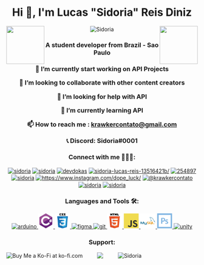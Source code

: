 <h1 align="center">Hi 👋, I'm Lucas "Sidoria" Reis Diniz</h1>

<img  align="left" src="https://user-images.githubusercontent.com/72222396/131273763-903131a8-cbba-41a6-a44a-63a1cb35213c.gif" height="100" width="100"/>

<img align="right" src="https://user-images.githubusercontent.com/72222396/131273718-ca7fd855-dc82-4648-b517-8df98f5624b1.gif" height="100" width="100"/>
 
<p align="center">
  <img src="https://user-images.githubusercontent.com/72222396/131274089-8110ecc7-3010-49bf-b805-6a2ef176d4e7.gif" alt="Sidoria">
</p>

<h3 align="center">A student developer from Brazil - Sao Paulo</h3>

<h3 align="center">
🔭 I’m currently start working on API Projects

👯 I’m looking to collaborate with other content creators

🤝 I’m looking for help with API 

🌱 I’m currently learning API

📫 How to reach me : krawkercontato@gmail.com
 
 📞 Discord: Sidoria#0001
</h3>

<h3 align="center">Connect with me 👨🏻‍💻:</h3>
<p align="center">
<a href="https://codepen.io/sidoria" target="blank"><img align="center" src="https://raw.githubusercontent.com/rahuldkjain/github-profile-readme-generator/master/src/images/icons/Social/codepen.svg" alt="sidoria" height="30" width="40" /></a>
<a href="https://dev.to/sidoria" target="blank"><img align="center" src="https://cdn.jsdelivr.net/npm/simple-icons@3.0.1/icons/dev-dot-to.svg" alt="sidoria" height="30" width="40" /></a>
<a href="https://twitter.com/devdokas" target="blank"><img align="center" src="https://raw.githubusercontent.com/rahuldkjain/github-profile-readme-generator/master/src/images/icons/Social/twitter.svg" alt="devdokas" height="30" width="40" /></a>
<a href="https://linkedin.com/in/sidoria-lucas-reis-13516421b/" target="blank"><img align="center" src="https://raw.githubusercontent.com/rahuldkjain/github-profile-readme-generator/master/src/images/icons/Social/linked-in-alt.svg" alt="sidoria-lucas-reis-13516421b/" height="30" width="40" /></a>
<a href="https://stackoverflow.com/users/16782884/lucas-reis" target="blank"><img align="center" src="https://raw.githubusercontent.com/rahuldkjain/github-profile-readme-generator/master/src/images/icons/Social/stack-overflow.svg" alt="254897" height="30" width="40" /></a>
<a href="https://kaggle.com/sidoria" target="blank"><img align="center" src="https://raw.githubusercontent.com/rahuldkjain/github-profile-readme-generator/master/src/images/icons/Social/kaggle.svg" alt="sidoria" height="30" width="40" /></a>
<a href="https://www.instagram.com/dope_luck/" target="blank"><img align="center" src="https://raw.githubusercontent.com/rahuldkjain/github-profile-readme-generator/master/src/images/icons/Social/instagram.svg" alt="https://www.instagram.com/dope_luck/" height="30" width="40" /></a>
<a href="https://medium.com/@krawkercontato" target="blank"><img align="center" src="https://raw.githubusercontent.com/rahuldkjain/github-profile-readme-generator/master/src/images/icons/Social/medium.svg" alt="@krawkercontato" height="30" width="40" /></a>
<a href="https://www.codechef.com/users/sidoria" target="blank"><img align="center" src="https://cdn.jsdelivr.net/npm/simple-icons@3.1.0/icons/codechef.svg" alt="sidoria" height="30" width="40" /></a>
<a href="https://codeforces.com/profile/sidoria" target="blank"><img align="center" src="https://cdn.jsdelivr.net/npm/simple-icons@3.0.1/icons/codeforces.svg" alt="sidoria" height="30" width="40" /></a>
</p>

<h3 align="center">Languages and Tools 🛠️:</h3>
<p align="center"> <a href="https://www.arduino.cc/" target="_blank"> <img src="https://cdn.worldvectorlogo.com/logos/arduino-1.svg" alt="arduino" width="40" height="40"/> </a> <a href="https://www.w3schools.com/cs/" target="_blank"> <img src="https://raw.githubusercontent.com/devicons/devicon/master/icons/csharp/csharp-original.svg" alt="csharp" width="40" height="40"/> </a> <a href="https://www.w3schools.com/css/" target="_blank"> <img src="https://raw.githubusercontent.com/devicons/devicon/master/icons/css3/css3-original-wordmark.svg" alt="css3" width="40" height="40"/> </a> <a href="https://www.figma.com/" target="_blank"> <img src="https://www.vectorlogo.zone/logos/figma/figma-icon.svg" alt="figma" width="40" height="40"/> </a> <a href="https://git-scm.com/" target="_blank"> <img src="https://www.vectorlogo.zone/logos/git-scm/git-scm-icon.svg" alt="git" width="40" height="40"/> </a> <a href="https://www.w3.org/html/" target="_blank"> <img src="https://raw.githubusercontent.com/devicons/devicon/master/icons/html5/html5-original-wordmark.svg" alt="html5" width="40" height="40"/> </a> <a href="https://developer.mozilla.org/en-US/docs/Web/JavaScript" target="_blank"> <img src="https://raw.githubusercontent.com/devicons/devicon/master/icons/javascript/javascript-original.svg" alt="javascript" width="40" height="40"/> </a> <a href="https://www.mysql.com/" target="_blank"> <img src="https://raw.githubusercontent.com/devicons/devicon/master/icons/mysql/mysql-original-wordmark.svg" alt="mysql" width="40" height="40"/> </a> <a href="https://www.photoshop.com/en" target="_blank"> <img src="https://raw.githubusercontent.com/devicons/devicon/master/icons/photoshop/photoshop-line.svg" alt="photoshop" width="40" height="40"/> </a> <a href="https://unity.com/" target="_blank"> <img src="https://www.vectorlogo.zone/logos/unity3d/unity3d-icon.svg" alt="unity" width="40" height="40"/> </a> </p>

<h3 align="center">Support:</h3>
<p><a href="https://www.buymeacoffee.com/Sidoria"> <img align="right" src="https://cdn.buymeacoffee.com/buttons/v2/default-yellow.png" height="50" width="210" alt="Sidoria" /></a></p>
<a href='https://ko-fi.com/Sidoria' target='_blank'><img height='50' align="left" style='border:0px;height:36px;' src='https://cdn.ko-fi.com/cdn/kofi1.png?v=3' border='0' alt='Buy Me a Ko-Fi at ko-fi.com' /></a>
<p align="center">
 <img src="https://user-images.githubusercontent.com/72222396/131347251-fde828d6-680b-46a7-9fd2-ce9d018e5cc6.png" />
</p>
